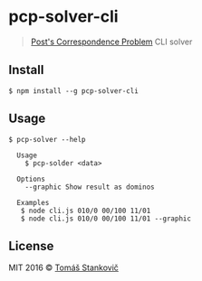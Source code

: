 # pcp-solver-cli
> [Post's Correspondence Problem](https://en.wikipedia.org/wiki/Post_correspondence_problem) CLI solver

## Install

```
$ npm install --g pcp-solver-cli
```

## Usage

```
$ pcp-solver --help

  Usage
    $ pcp-solder <data>

  Options
    --graphic Show result as dominos

  Examples
   $ node cli.js 010/0 00/100 11/01
   $ node cli.js 010/0 00/100 11/01 --graphic

```

## License

MIT 2016 © [Tomáš Stankovič](http://slinto.sk)
